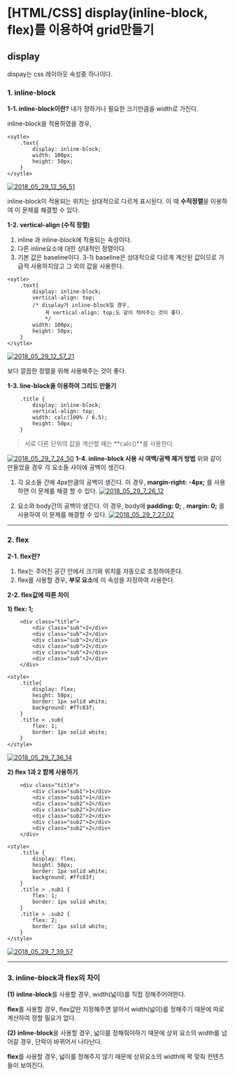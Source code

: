 # [HTML/CSS] display(inline-block, flex)를 이용하여 grid만들기

## display
dispay는 css 레이아웃 속성중 하나이다.

### 1. inline-block
**1-1. inline-block이란?**
	내가 정하거나 필요한 크기만큼을 width로 가진다.
	
inline-block을 적용하였을 경우, 

```
<sytle>
	.text{
		display: inline-block;
		width: 100px;
		height: 50px;
	}
</sytle>
```


<a href="https://ibb.co/bR5ATJ"><img src="https://preview.ibb.co/kfvoFy/2018_05_29_12_56_51.png" alt="2018_05_29_12_56_51" border="0"></a>

inline-block이 적용되는 위치는 상대적으로 다르게 표시된다. 
이 때 **수직정렬**을 이용하여 이 문제를 해결할 수 있다.

**1-2. vertical-align (수직 정렬)**
 1) inline 과 inline-block에 적용되는 속성이다.
 2) 다른 inline요소에 대한 상대적인 정렬이다.
 3) 기본 값은 baseline이다.
	 3-1) baseline은 상대적으로 다르게 계산된 값이므로 가급적 사용하지않고 그 외의 값을 사용한다.

```
<sytle>
	.text{
		display: inline-block;
		vertical-align: top;
		/* display가 inline-block일 경우,
			꼭 vertical-align: top;도 같이 적어주는 것이 좋다.
			*/
		width: 100px;
		height: 50px;
	}
</sytle>
```

<a href="https://ibb.co/b5A5vy"><img src="https://preview.ibb.co/n12w2d/2018_05_29_12_57_21.png" alt="2018_05_29_12_57_21" border="0"></a>

보다 깔끔한 정렬을 위해 사용해주는 것이 좋다.

**1-3. line-block을 이용하여 그리드 만들기**

```
	.title {
		display: inline-block;
		vertical-align: top;
		width: calc(100% / 6.5);
		height: 50px;
	}
```
> 서로 다른 단위의 값을 계산할 때는 **calc()**를 사용한다.


<a href="https://ibb.co/cJZJhd"><img src="https://preview.ibb.co/iawnay/2018_05_29_7_24_50.png" alt="2018_05_29_7_24_50" border="0"></a>
**1-4. inline-block 사용 시 여백/공백 제거 방법**
 위와 같이 만들었을 경우 각 요소들 사이에 공백이 생긴다.

1) 각 요소들 간에 4px만큼의 공백이 생긴다. 
 이 경우, **margin-right: -4px;** 를 사용하면  이 문제를 해결 할 수 있다.
<a href="https://ibb.co/bFO5TJ"><img src="https://preview.ibb.co/bWp12d/2018_05_29_7_26_12.png" alt="2018_05_29_7_26_12" border="0"></a>

 2) 요소와 body간의 공백이 생긴다. 
 이 경우, body에 **padding: 0;** , **margin: 0;** 을 사용하여 이 문제를 해결할 수 있다.
<a href="https://ibb.co/eYgW2d"><img src="https://preview.ibb.co/g5H4Nd/2018_05_29_7_27_02.png" alt="2018_05_29_7_27_02" border="0"></a>


*****
### 2. flex
**2-1. flex란?**
1) flex는 주어진 공간 안에서 크기와 위치를 자동으로 조정하여준다. 
2) flex를 사용할 경우, **부모 요소**에 이 속성을 지정하여 사용한다.



**2-2. flex값에 따른 차이**

**1) flex: 1;**
```
	<div class="title">
 		<div class="sub">2</div>
 		<div class="sub">2</div>
 		<div class="sub">2</div>
 		<div class="sub">2</div>
 		<div class="sub">2</div>
 		<div class="sub">2</div>
 	</div>
```
```
<style>
	.title{
		display: flex;
		height: 50px;
		border: 1px solid white;
		background: #ffc83f;
	}
	.title > .sub{
		flex: 1;
		border: 1px solid white;
	}
</style>
```
<a href="https://ibb.co/byoVTJ"><img src="https://preview.ibb.co/iY3KNd/2018_05_29_7_36_14.png" alt="2018_05_29_7_36_14" border="0"></a>

**2) flex 1과 2 함께 사용하기**
```
	<div class="title">
 		<div class="sub1">1</div>
 		<div class="sub1">1</div>
 		<div class="sub2">2</div>
 		<div class="sub2">2</div>
 		<div class="sub2">2</div>
 		<div class="sub2">2</div>
 		<div class="sub2">2</div>
 	</div>
```
```
<style>
	.title {
		display: flex;
		height: 50px;
		border: 1px solid white;
		background: #ffc83f;
	}
	.title > .sub1 {
		flex: 1;
		border: 1px solid white;
	}
	.title > .sub2 {
		flex: 2;
		border: 1px solid white;		
	}
</style>

```
<a href="https://ibb.co/iBZ12d"><img src="https://preview.ibb.co/gtgg2d/2018_05_29_7_39_57.png" alt="2018_05_29_7_39_57" border="0"></a>
****
### 3. inline-block과 flex의 차이
**(1)**
**inline-block**를 사용할 경우, width(넓이)를 직접 정해주어야한다.

**flex**를 사용할 경우, flex값만 지정해주면 알아서 width(넓이)를 정해주기 때문에 따로 계산하여 정할 필요가 없다.

**(2)**
**inline-block**을 사용할 경우, 넓이를 정해줘야하기 때문에 상위 요소의 width를 넘어갈 경우, 단락이 바뀌어서 나타난다.

**flex**를 사용할 경우, 넓이를 정해주지 않기 때문에 상위요소의 width에 꽉 맞춰 컨텐츠들이 보여진다.
